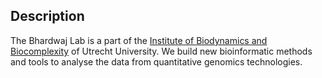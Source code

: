## Description

The Bhardwaj Lab is a part of the [Institute of Biodynamics and Biocomplexity](https://www.uu.nl/en/organisation/institute-of-biodynamics-and-biocomplexity) of Utrecht University. We build new bioinformatic methods and tools to analyse the data from quantitative genomics technologies. 
